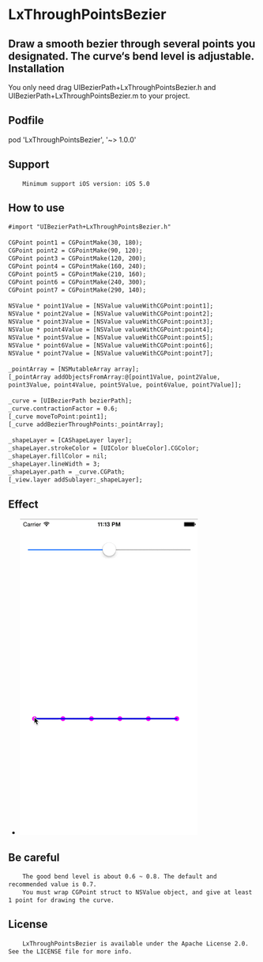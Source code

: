 # LxThroughPointsBezier
Draw a smooth bezier through several points you designated. The curve‘s bend level is adjustable.
Installation
------------
You only need drag UIBezierPath+LxThroughPointsBezier.h and UIBezierPath+LxThroughPointsBezier.m to your project.

Podfile
------------
pod 'LxThroughPointsBezier', '~> 1.0.0'

Support
------------
        Minimum support iOS version: iOS 5.0
How to use
-----------
    #import "UIBezierPath+LxThroughPointsBezier.h"

    CGPoint point1 = CGPointMake(30, 180);
    CGPoint point2 = CGPointMake(90, 120);
    CGPoint point3 = CGPointMake(120, 200);
    CGPoint point4 = CGPointMake(160, 240);
    CGPoint point5 = CGPointMake(210, 160);
    CGPoint point6 = CGPointMake(240, 300);
    CGPoint point7 = CGPointMake(290, 140);
    
    NSValue * point1Value = [NSValue valueWithCGPoint:point1];
    NSValue * point2Value = [NSValue valueWithCGPoint:point2];
    NSValue * point3Value = [NSValue valueWithCGPoint:point3];
    NSValue * point4Value = [NSValue valueWithCGPoint:point4];
    NSValue * point5Value = [NSValue valueWithCGPoint:point5];
    NSValue * point6Value = [NSValue valueWithCGPoint:point6];
    NSValue * point7Value = [NSValue valueWithCGPoint:point7];
    
    _pointArray = [NSMutableArray array];
    [_pointArray addObjectsFromArray:@[point1Value, point2Value, point3Value, point4Value, point5Value, point6Value, point7Value]];
    
    _curve = [UIBezierPath bezierPath];
    _curve.contractionFactor = 0.6;
    [_curve moveToPoint:point1];
    [_curve addBezierThroughPoints:_pointArray];
    
    _shapeLayer = [CAShapeLayer layer];
    _shapeLayer.strokeColor = [UIColor blueColor].CGColor;
    _shapeLayer.fillColor = nil;
    _shapeLayer.lineWidth = 3;
    _shapeLayer.path = _curve.CGPath;
    [_view.layer addSublayer:_shapeLayer];
Effect
-----------
*	![demo](demo.gif)

Be careful            
-----------
        The good bend level is about 0.6 ~ 0.8. The default and recommended value is 0.7.
        You must wrap CGPoint struct to NSValue object, and give at least 1 point for drawing the curve.
License
-----------
        LxThroughPointsBezier is available under the Apache License 2.0. See the LICENSE file for more info.
